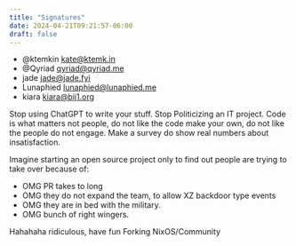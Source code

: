 ```yaml
---
title: "Signatures"
date: 2024-04-21T09:21:57-06:00
draft: false
---
```


- @ktemkin <kate@ktemk.in>
- @Qyriad <qyriad@qyriad.me>
- jade <jade@jade.fyi>
- Lunaphied <lunaphied@lunaphied.me>
- kiara <kiara@bij1.org>

Stop using ChatGPT to write your stuff.
Stop Politicizing an IT project.
Code is what matters not people, do not like the code make your own, do not like the people do not engage.
Make a survey do show real numbers about insatisfaction.

Imagine starting an open source project only to find out people are trying to take over because of:
 - OMG PR takes to long
 - OMG they do not expand the team, to allow XZ backdoor type events
 - OMG they are in bed with the military.
 - OMG bunch of right wingers.
 
 Hahahaha ridiculous, have fun Forking NixOS/Community


<!-- Insert your signature above here, using the format above.>

... and at least a dozen others who concur with this document, but are unable to sign for safety reasons.
